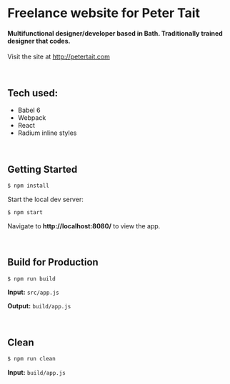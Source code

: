 # Freelance website for Peter Tait
#### Multifunctional designer/developer based in Bath. Traditionally trained designer that codes.

Visit the site at http://petertait.com

<br>

## Tech used:

- Babel 6
- Webpack
- React
- Radium inline styles

<br>

## Getting Started

```sh
$ npm install
```

Start the local dev server:

```sh
$ npm start
```

Navigate to **http://localhost:8080/** to view the app.

<br>

## Build for Production

```sh
$ npm run build
```

**Input:** `src/app.js`

**Output:** `build/app.js`

<br>

## Clean

```sh
$ npm run clean
```

**Input:** `build/app.js`
